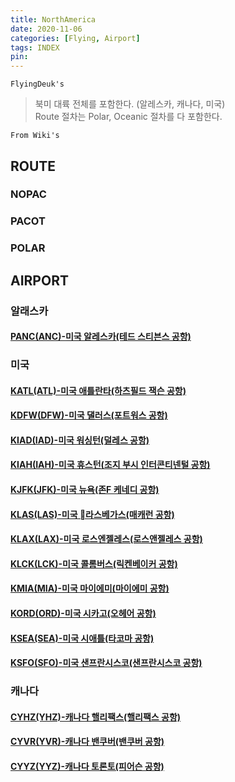 ```yaml
---
title: NorthAmerica
date: 2020-11-06
categories: [Flying, Airport]
tags: INDEX
pin:
---
```


`FlyingDeuk's`
>북미 대륙 전체를 포함한다. (알레스카, 캐나다, 미국)<br>
Route 절차는 Polar, Oceanic 절차를 다 포함한다.

`From Wiki's`
>

## ROUTE
### NOPAC

### PACOT

### POLAR

## AIRPORT

### 알래스카
#### [PANC(ANC)-미국 알레스카(테드 스티븐스 공항)](/posts/PANC-ANC/)

### 미국
#### [KATL(ATL)-미국 애틀란타(하츠필드 잭슨 공항)](/posts/KATK-ATL/)

#### [KDFW(DFW)-미국 댈러스(포트워스 공항)](/posts/KDFW-DFW/)

#### [KIAD(IAD)-미국 워싱턴(덜레스 공항)](/posts/KIAD-IAD/)

#### [KIAH(IAH)-미국 휴스턴(조지 부시 인터콘티넨털 공항)](/posts/KIAH-IAH/)

#### [KJFK(JFK)-미국 뉴욕(존F 케네디 공항)](posts/KJFK-JFK/)

#### [KLAS(LAS)-미국 라스베가스(매캐런 공항)](posts/KLAS-LAS/)

#### [KLAX(LAX)-미국 로스엔젤레스(로스앤젤레스 공항)](posts/KLAX-LAX/)

#### [KLCK(LCK)-미국 콜롬버스(릭켄베이커 공항)](posts/KLCK-LCK/)

#### [KMIA(MIA)-미국 마이에미(마이에미 공항)](posts/KMIA-MIA/)

#### [KORD(ORD)-미국 시카고(오헤어 공항)](posts/KORD-ORD/)

#### [KSEA(SEA)-미국 시애틀(타코마 공항)](posts/KSEA-SEA/)

#### [KSFO(SFO)-미국 샌프란시스코(샌프란시스코 공항)](posts/KSFO-SFO/)

### 캐나다

#### [CYHZ(YHZ)-캐나다 핼리팩스(핼리팩스 공항)](posts/CYHZ-YHZ/)

#### [CYVR(YVR)-캐나다 밴쿠버(밴쿠버 공항)](posts/CYVR-YVR/)

#### [CYYZ(YYZ)-캐나다 토론토(피어슨 공항)](posts/CYYZ-YYZ/)
